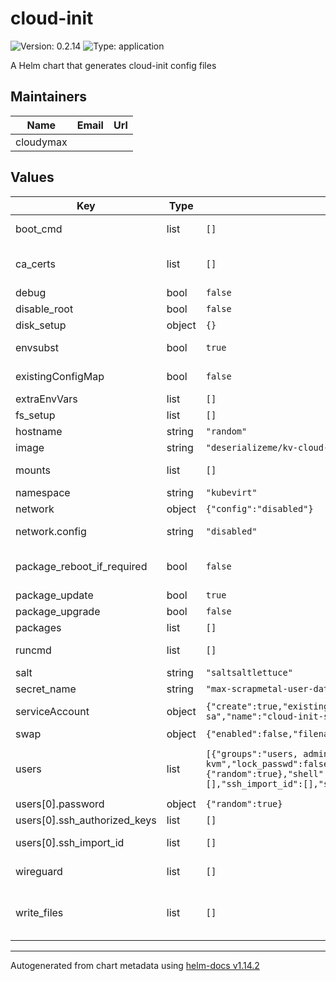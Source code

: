 # cloud-init

![Version: 0.2.14](https://img.shields.io/badge/Version-0.2.14-informational?style=flat-square) ![Type: application](https://img.shields.io/badge/Type-application-informational?style=flat-square)

A Helm chart that generates cloud-init config files

## Maintainers

| Name | Email | Url |
| ---- | ------ | --- |
| cloudymax |  |  |

## Values

| Key | Type | Default | Description |
|-----|------|---------|-------------|
| boot_cmd | list | `[]` | Run arbitrary commands early in the boot process See https://cloudinit.readthedocs.io/en/latest/reference/modules.html#bootcmd |
| ca_certs | list | `[]` | Add CA certificates See https://cloudinit.readthedocs.io/en/latest/reference/modules.html#ca-certificates |
| debug | bool | `false` | when enabled job sleeps to allow user to exec into the container |
| disable_root | bool | `false` | Disable root login over ssh |
| disk_setup | object | `{}` |  |
| envsubst | bool | `true` | Run envsubst against bootcmd and runcmd fields at the beginning of templating Not an official part of cloid-init |
| existingConfigMap | bool | `false` | Dont recreate script configmap. Set to true when keeping multiple cloud-init secrets in the same namespace |
| extraEnvVars | list | `[]` |  |
| fs_setup | list | `[]` |  |
| hostname | string | `"random"` | virtual-machine hostname |
| image | string | `"deserializeme/kv-cloud-init:v0.0.1"` | image version |
| mounts | list | `[]` | Set up mount points. mounts contains a list of lists. The inner list contains entries for an /etc/fstab line |
| namespace | string | `"kubevirt"` | namespace in which to create resources |
| network | object | `{"config":"disabled"}` | networking options |
| network.config | string | `"disabled"` | disable cloud-init’s network configuration capability and rely on other methods such as embedded configuration or other customisations. |
| package_reboot_if_required | bool | `false` | Update, upgrade, and install packages See https://cloudinit.readthedocs.io/en/latest/reference/modules.html#package-update-upgrade-install |
| package_update | bool | `true` |  |
| package_upgrade | bool | `false` |  |
| packages | list | `[]` |  |
| runcmd | list | `[]` | Run arbitrary commands See https://cloudinit.readthedocs.io/en/latest/reference/modules.html#runcmd |
| salt | string | `"saltsaltlettuce"` | salt used for password generation |
| secret_name | string | `"max-scrapmetal-user-data"` | name of secret in which to save the user-data file |
| serviceAccount | object | `{"create":true,"existingServiceAccountName":"cloud-init-sa","name":"cloud-init-sa"}` | Choose weather to create a service-account or not. Once a SA has been created you should set this to false on subsequent runs. |
| swap | object | `{"enabled":false,"filename":"/swapfile","maxsize":"1G","size":"1G"}` | creates a swap file using human-readable values. |
| users | list | `[{"groups":"users, admin, docker, sudo, kvm","lock_passwd":false,"name":"pool","password":{"random":true},"shell":"/bin/bash","ssh_authorized_keys":[],"ssh_import_id":[],"sudo":"ALL=(ALL) NOPASSWD:ALL"}]` | user configuration options See https://cloudinit.readthedocs.io/en/latest/reference/modules.html#users-and-groups do NOT use 'admin' as username - it conflicts with multiele cloud-images |
| users[0].password | object | `{"random":true}` | set user password from existing secret or generate random |
| users[0].ssh_authorized_keys | list | `[]` | provider user ssh pub key as plaintext |
| users[0].ssh_import_id | list | `[]` | import user ssh public keys from github, gitlab, or launchpad See https://cloudinit.readthedocs.io/en/latest/reference/modules.html#ssh |
| wireguard | list | `[]` | add wireguard configuration from existing secret or as plain-text See https://cloudinit.readthedocs.io/en/latest/reference/modules.html#wireguard |
| write_files | list | `[]` | Write arbitrary files to disk. Files my be provided as plain-text or downloaded from a url See https://cloudinit.readthedocs.io/en/latest/reference/modules.html#write-files |

----------------------------------------------
Autogenerated from chart metadata using [helm-docs v1.14.2](https://github.com/norwoodj/helm-docs/releases/v1.14.2)
